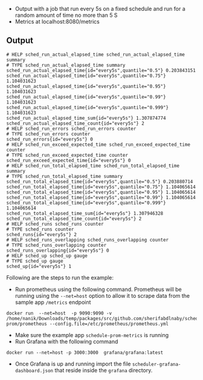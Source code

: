 - Output with a job that run every 5s on a fixed schedule and run for a random amount of time no more than 5 S
- Metrics at localhost:8080/metrics

## Output

```
# HELP sched_run_actual_elapsed_time sched_run_actual_elapsed_time summary
# TYPE sched_run_actual_elapsed_time summary
sched_run_actual_elapsed_time{id="every5s",quantile="0.5"} 0.203843151
sched_run_actual_elapsed_time{id="every5s",quantile="0.75"} 1.104031623
sched_run_actual_elapsed_time{id="every5s",quantile="0.95"} 1.104031623
sched_run_actual_elapsed_time{id="every5s",quantile="0.99"} 1.104031623
sched_run_actual_elapsed_time{id="every5s",quantile="0.999"} 1.104031623
sched_run_actual_elapsed_time_sum{id="every5s"} 1.307874774
sched_run_actual_elapsed_time_count{id="every5s"} 2
# HELP sched_run_errors sched_run_errors counter
# TYPE sched_run_errors counter
sched_run_errors{id="every5s"} 0
# HELP sched_run_exceed_expected_time sched_run_exceed_expected_time counter
# TYPE sched_run_exceed_expected_time counter
sched_run_exceed_expected_time{id="every5s"} 0
# HELP sched_run_total_elapsed_time sched_run_total_elapsed_time summary
# TYPE sched_run_total_elapsed_time summary
sched_run_total_elapsed_time{id="every5s",quantile="0.5"} 0.203880714
sched_run_total_elapsed_time{id="every5s",quantile="0.75"} 1.104065614
sched_run_total_elapsed_time{id="every5s",quantile="0.95"} 1.104065614
sched_run_total_elapsed_time{id="every5s",quantile="0.99"} 1.104065614
sched_run_total_elapsed_time{id="every5s",quantile="0.999"} 1.104065614
sched_run_total_elapsed_time_sum{id="every5s"} 1.307946328
sched_run_total_elapsed_time_count{id="every5s"} 2
# HELP sched_runs sched_runs counter
# TYPE sched_runs counter
sched_runs{id="every5s"} 2
# HELP sched_runs_overlapping sched_runs_overlapping counter
# TYPE sched_runs_overlapping counter
sched_runs_overlapping{id="every5s"} 0
# HELP sched_up sched_up gauge
# TYPE sched_up gauge
sched_up{id="every5s"} 1
```


Following are the steps to run the example:

* Run prometheus using the following command. Prometheus will be running using the `--net=host`
  option to allow it to scrape data from the sample app `/metrics` endpoint


```
docker run  --net=host  -p 9090:9090 -v /home/nanik/Downloads/temp/packages/src/github.com/sherifabdlnaby/sched/prometheus.yml:/etc/prometheus/prometheus.yml prom/prometheus --config.file=/etc/prometheus/prometheus.yml
```

* Make sure the example app `schedule-prom-metrics` is running
* Run Grafana with the following command

```
docker run --net=host -p 3000:3000  grafana/grafana:latest
```

* Once Grafana is  up and running import the file `scheduler-grafana-dashboard.json`
that reside inside the `grafana` directory.
